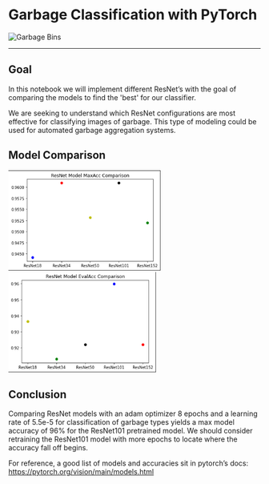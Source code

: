 # Garbage Classification with PyTorch
<img src="https://external-content.duckduckgo.com/iu/?u=https%3A%2F%2Fwebstockreview.net%2Fimages%2Fgarbage-clipart-wastebin-16.png&f=1&nofb=1" alt="Garbage Bins" height="200"/>

---

## Goal

In this notebook we will implement different ResNet’s with the goal of comparing the models to find the 'best' for our classifier.

We are seeking to understand which ResNet configurations are most effective for classifying images of garbage. This type of modeling could be used for automated garbage aggregation systems.

## Model Comparison

<img src="res/MaxAcc.png" alt="MaxAcc" height="200"/> <img src="res/EvalAcc.png" alt="EvalAcc" height="200"/>

## Conclusion

Comparing ResNet models with an adam optimizer 8 epochs and a learning rate of 5.5e-5 for classification of garbage types yields a max model accuracy of 96% for the ResNet101 pretrained model. We should consider retraining the ResNet101 model with more epochs to locate where the accuracy fall off begins.

For reference, a good list of models and accuracies sit in pytorch’s docs: https://pytorch.org/vision/main/models.html